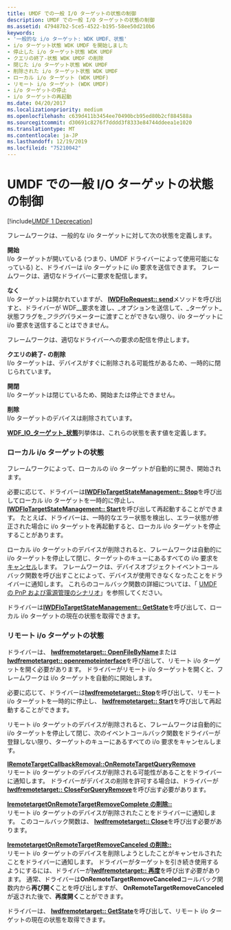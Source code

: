 ```yaml
---
title: UMDF での一般 I/O ターゲットの状態の制御
description: UMDF での一般 I/O ターゲットの状態の制御
ms.assetid: 479487b2-5ce5-4522-b195-58ee50d210b6
keywords:
- '一般的な i/o ターゲット: WDK UMDF、状態'
- i/o ターゲット状態 WDK UMDF を開始しました
- 停止した i/o ターゲット状態 WDK UMDF
- クエリの終了-状態 WDK UMDF の削除
- 閉じた i/o ターゲット状態 WDK UMDF
- 削除された i/o ターゲット状態 WDK UMDF
- ローカル i/o ターゲット (WDK UMDF)
- リモート i/o ターゲット (WDK UMDF)
- i/o ターゲットの停止
- i/o ターゲットの再起動
ms.date: 04/20/2017
ms.localizationpriority: medium
ms.openlocfilehash: c639d411b3454ee70490bcb95ed80b2cf884588a
ms.sourcegitcommit: d30691c8276f7dddd3f8333e84744ddeea1e1020
ms.translationtype: MT
ms.contentlocale: ja-JP
ms.lasthandoff: 12/19/2019
ms.locfileid: "75210042"
---
```

# <a name="controlling-a-general-io-targets-state-in-umdf"></a>UMDF での一般 I/O ターゲットの状態の制御


[!include[UMDF 1 Deprecation](../includes/umdf-1-deprecation.md)]

フレームワークは、一般的な i/o ターゲットに対して次の状態を定義します。

<a href="" id="started"></a>**開始**  
I/o ターゲットが開いている (つまり、UMDF ドライバーによって使用可能になっている) と、ドライバーは i/o ターゲットに i/o 要求を送信できます。 フレームワークは、適切なドライバーに要求を配信します。

<a href="" id="stopped"></a>**なく**  
I/o ターゲットは開かれていますが、 [**IWDFIoRequest:: send**](https://docs.microsoft.com/windows-hardware/drivers/ddi/wudfddi/nf-wudfddi-iwdfiorequest-send)メソッドを呼び出すと、ドライバーが WDF\_\_要求を渡し、\_オプションを送信して、\_ターゲット\_状態フラグを\_*フラグ*パラメーターに渡すことができない限り、i/o ターゲットに i/o 要求を送信することはできません。

フレームワークは、適切なドライバーへの要求の配信を停止します。

<a href="" id="closed-for-query-remove-------"></a>**クエリの終了-  の削除**  
I/o ターゲットは、デバイスがすぐに削除される可能性があるため、一時的に閉じられています。

<a href="" id="closed"></a>**開閉**  
I/o ターゲットは閉じているため、開始または停止できません。

<a href="" id="deleted"></a>**削除**  
I/o ターゲットのデバイスは削除されています。

[**WDF\_IO\_ターゲット\_状態**](https://docs.microsoft.com/windows-hardware/drivers/ddi/wdfiotarget/ne-wdfiotarget-_wdf_io_target_state)列挙体は、これらの状態を表す値を定義します。

### <a name="local-io-target-states"></a>ローカル i/o ターゲットの状態

フレームワークによって、ローカルの i/o ターゲットが自動的に開き、開始されます。

必要に応じて、ドライバーは[**IWDFIoTargetStateManagement:: Stop**](https://docs.microsoft.com/windows-hardware/drivers/ddi/wudfddi/nf-wudfddi-iwdfiotargetstatemanagement-stop)を呼び出してローカル i/o ターゲットを一時的に停止し、 [**IWDFIoTargetStateManagement:: Start**](https://docs.microsoft.com/windows-hardware/drivers/ddi/wudfddi/nf-wudfddi-iwdfiotargetstatemanagement-start)を呼び出して再起動することができます。 たとえば、ドライバーは、一時的なエラー状態を検出し、エラー状態が修正された場合に i/o ターゲットを再起動すると、ローカル i/o ターゲットを停止することがあります。

ローカル i/o ターゲットのデバイスが削除されると、フレームワークは自動的に i/o ターゲットを停止して閉じ、ターゲットのキューにあるすべての i/o 要求を[キャンセル](canceling-i-o-requests.md)します。 フレームワークは、デバイスオブジェクトイベントコールバック関数を呼び出すことによって、デバイスが使用できなくなったことをドライバーに通知します。 これらのコールバック関数の詳細については、「 [UMDF の PnP および電源管理のシナリオ](pnp-and-power-management-scenarios-in-umdf.md)」を参照してください。

ドライバーは[**IWDFIoTargetStateManagement:: GetState**](https://docs.microsoft.com/windows-hardware/drivers/ddi/wudfddi/nf-wudfddi-iwdfiotargetstatemanagement-getstate)を呼び出して、ローカル i/o ターゲットの現在の状態を取得できます。

### <a name="remote-io-target-states"></a>リモート i/o ターゲットの状態

ドライバーは、 [**Iwdfremotetarget:: OpenFileByName**](https://docs.microsoft.com/windows-hardware/drivers/ddi/wudfddi/nf-wudfddi-iwdfremotetarget-openfilebyname)または[**Iwdfremotetarget:: openremoteinterface**](https://docs.microsoft.com/windows-hardware/drivers/ddi/wudfddi/nf-wudfddi-iwdfremotetarget-openremoteinterface)を呼び出して、リモート i/o ターゲットを開く必要があります。 ドライバーがリモート i/o ターゲットを開くと、フレームワークは i/o ターゲットを自動的に開始します。

必要に応じて、ドライバーは[**Iwdfremotetarget:: Stop**](https://docs.microsoft.com/windows-hardware/drivers/ddi/wudfddi/nf-wudfddi-iwdfremotetarget-stop)を呼び出して、リモート i/o ターゲットを一時的に停止し、 [**Iwdfremotetarget:: Start**](https://docs.microsoft.com/windows-hardware/drivers/ddi/wudfddi/nf-wudfddi-iwdfremotetarget-start)を呼び出して再起動することができます。

リモート i/o ターゲットのデバイスが削除されると、フレームワークは自動的に i/o ターゲットを停止して閉じ、次のイベントコールバック関数をドライバーが登録しない限り、ターゲットのキューにあるすべての i/o 要求をキャンセルします。

<a href="" id="---------iremotetargetcallbackremoval--onremotetargetqueryremove--------"></a>[**IRemoteTargetCallbackRemoval::OnRemoteTargetQueryRemove**](https://docs.microsoft.com/windows-hardware/drivers/ddi/wudfddi/nf-wudfddi-iremotetargetcallbackremoval-onremotetargetqueryremove)  
リモート i/o ターゲットのデバイスが削除される可能性があることをドライバーに通知します。 ドライバーがデバイスの削除を許可する場合は、ドライバーが[**Iwdfremotetarget:: CloseForQueryRemove**](https://docs.microsoft.com/windows-hardware/drivers/ddi/wudfddi/nf-wudfddi-iwdfremotetarget-closeforqueryremove)を呼び出す必要があります。

<a href="" id="---------iremotetargetcallbackremoval--onremotetargetremovecomplete--------"></a>[**IremotetargetOnRemoteTargetRemoveComplete の削除::**](https://docs.microsoft.com/windows-hardware/drivers/ddi/wudfddi/nf-wudfddi-iremotetargetcallbackremoval-onremotetargetremovecomplete)  
リモート i/o ターゲットのデバイスが削除されたことをドライバーに通知します。 このコールバック関数は、 [**Iwdfremotetarget:: Close**](https://docs.microsoft.com/windows-hardware/drivers/ddi/wudfddi/nf-wudfddi-iwdfremotetarget-close)を呼び出す必要があります。

<a href="" id="---------iremotetargetcallbackremoval--onremotetargetremovecanceled--------"></a>[**IremotetargetOnRemoteTargetRemoveCanceled の削除::**](https://docs.microsoft.com/windows-hardware/drivers/ddi/wudfddi/nf-wudfddi-iremotetargetcallbackremoval-onremotetargetremovecanceled)  
リモート i/o ターゲットのデバイスを削除しようとしたことがキャンセルされたことをドライバーに通知します。 ドライバーがターゲットを引き続き使用するようにするには、ドライバーが[**Iwdfremotetarget:: 再度**](https://docs.microsoft.com/windows-hardware/drivers/ddi/wudfddi/nf-wudfddi-iwdfremotetarget-reopen)を呼び出す必要があります。 通常、ドライバーは**OnRemoteTargetRemoveCanceled**コールバック関数内から**再び開く**ことを呼び出しますが、 **OnRemoteTargetRemoveCanceled**が返された後で、**再度開く**ことができます。

ドライバーは、 [**Iwdfremotetarget:: GetState**](https://docs.microsoft.com/windows-hardware/drivers/ddi/wudfddi/nf-wudfddi-iwdfremotetarget-getstate)を呼び出して、リモート i/o ターゲットの現在の状態を取得できます。

 

 





